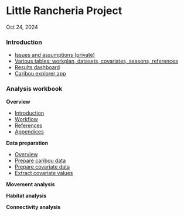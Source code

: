 # Little Rancheria Project

Oct 24, 2024

### Introduction

- [Issues and assumptions (private)](https://docs.google.com/presentation/d/1i_Xo1J7MuGQ57y_FMdLXhHAxc8It-GN3tXIRacKIJCk/edit)
- [Various tables: workplan, datasets, covariates, seasons, references](https://docs.google.com/spreadsheets/d/1COGRbxu8XOjDrv3-5cNYRKlVnmn2PR0nk2myeLALzqg/edit?gid=0#gid=0)
- [Results dashboard](https://beaconsproject.github.io/little_rancheria/dashboard)
- [Caribou explorer app](https://beaconsproject.github.io/little_rancheria/app)

### Analysis workbook

**Overview**

-   [Introduction](docs/index.md)
-   [Workflow](docs/workflow.md)
-   [References](docs/references.md)
-   [Appendices](docs/appendices.md)

**Data preparation**

-   [Overview](docs/1-data-preparation/index.md)
-   [Prepare caribou data](docs/1-data-preparation/1.1-prepare-caribou.md)
-   [Prepare covariate data](docs/1-data-preparation/1.2-prepare-covariates.md)
-   [Extract covariate values](docs/1-data-preparation/1.3-extract-values.md)

**Movement analysis**

**Habitat analysis**

**Connectivity analysis**
